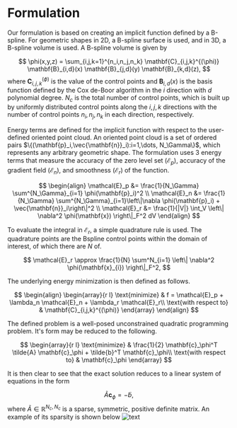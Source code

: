 # Formulation

Our formulation is based on creating an implicit function defined by a B-spline.
For geometric shapes in 2D, a B-spline surface is used, and in 3D, a B-spline volume is used.
A B-spline volume is given by

$$
\phi(x,y,z) = \sum_{i,j,k=1}^{n_i,n_j,n_k} \mathbf{C}_{i,j,k}^{(\phi)} \mathbf{B}_{i,d}(x) \mathbf{B}_{j,d}(y) \mathbf{B}_{k,d}(z),
$$
where $\mathbf{C}_{i,j,k}^{(\phi)}$ is the value of the control points and $\mathbf{B}_{i,d}(x)$ is the basis function defined
by the Cox de-Boor algorithm in the $i$ direction with $d$ polynomial degree.
$N_c$ is the total number of control points, which is built up by uniformly distributed control points along the $i,j,k$ directions with
the number of control points $n_i,n_j,n_k$ in each direction, respectively.

Energy terms are defined for the implicit function with respect to the user-defined oriented point cloud.
An oriented point cloud is a set of ordered pairs $\{(\mathbf{p}_i,\vec{\mathbf{n}}_i):i=1,\dots, N_\Gamma\}$,
which represents any arbitrary geometric shape.
The formulation uses 3 energy terms that measure the 
accuracy of the zero level set ($\mathcal{E}_p$), 
accuracy of the gradient field ($\mathcal{E}_n$), 
and smoothness ($\mathcal{E}_r$) of the function.

$$
\begin{align}
    \mathcal{E}_p &= \frac{1}{N_\Gamma} \sum^{N_\Gamma}_{i=1} \phi(\mathbf{p}_i)^2 \\
    \mathcal{E}_n &= \frac{1}{N_\Gamma} \sum^{N_\Gamma}_{i=1}\left\|\nabla \phi(\mathbf{p}_i) + \vec{\mathbf{n}}_i\right\|^2 \\
    \mathcal{E}_r &= \frac{1}{|V|} \int_V \left\| \nabla^2 \phi(\mathbf{x}) \right\|_F^2 dV
\end{align}
$$

To evaluate the integral in $\mathcal{E}_r$, a simple quadrature rule is used.
The quadrature points are the Bspline control points within the domain of interest, of which there are $N$ of.

$$
\mathcal{E}_r \approx \frac{1}{N} \sum^N_{i=1} \left\| \nabla^2 \phi(\mathbf{x}_{i}) \right\|_F^2,
$$

The underlying energy minimization is then defined as follows.

$$
\begin{align}
    \begin{array}{r l}
        \text{minimize}            & f = \mathcal{E}_p + \lambda_n \mathcal{E}_n + \lambda_r \mathcal{E}_r\\
        \text{with respect to}     & \mathbf{C}_{i,j,k}^{(\phi)}
    \end{array}
\end{align}
$$

The defined problem is a well-posed unconstrained quadratic programming problem.
It's form may be reduced to the following.

$$
\begin{array}{r l}
    \text{minimize}            & \frac{1}{2} \mathbf{c}_\phi^T \tilde{A} \mathbf{c}_\phi + \tilde{b}^T \mathbf{c}_\phi\\
    \text{with respect to}     & \mathbf{c}_\phi
\end{array}
$$

It is then clear to see that the exact solution reduces to a linear system of equations in the form

$$
\tilde{A} \mathbf{c}_\phi = -\tilde{b},
$$
where $\tilde{A}\in\mathbb{R}^{N_c,N_c}$ is a sparse, symmetric, positive definite matrix. 
An example of its sparsity is shown below
![text](/src/images/sparsity.png)
